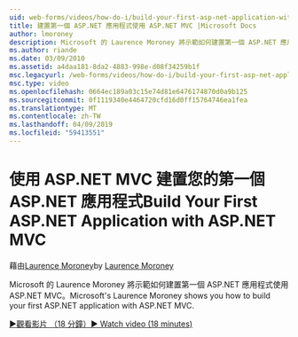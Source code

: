 ```yaml
---
uid: web-forms/videos/how-do-i/build-your-first-asp-net-application-with-asp-net-mvc
title: 建置第一個 ASP.NET 應用程式使用 ASP.NET MVC |Microsoft Docs
author: lmoroney
description: Microsoft 的 Laurence Moroney 將示範如何建置第一個 ASP.NET 應用程式使用 ASP.NET MVC。
ms.author: riande
ms.date: 03/09/2010
ms.assetid: a4daa181-8da2-4883-998e-d08f34259b1f
msc.legacyurl: /web-forms/videos/how-do-i/build-your-first-asp-net-application-with-asp-net-mvc
msc.type: video
ms.openlocfilehash: 0664ec189a03c15e74d81e6476174870d0a9b125
ms.sourcegitcommit: 0f1119340e4464720cfd16d0ff15764746ea1fea
ms.translationtype: MT
ms.contentlocale: zh-TW
ms.lasthandoff: 04/09/2019
ms.locfileid: "59413551"
---
```

# <a name="build-your-first-aspnet-application-with-aspnet-mvc"></a><span data-ttu-id="aff74-103">使用 ASP.NET MVC 建置您的第一個 ASP.NET 應用程式</span><span class="sxs-lookup"><span data-stu-id="aff74-103">Build Your First ASP.NET Application with ASP.NET MVC</span></span>

<span data-ttu-id="aff74-104">藉由[Laurence Moroney](https://github.com/lmoroney)</span><span class="sxs-lookup"><span data-stu-id="aff74-104">by [Laurence Moroney](https://github.com/lmoroney)</span></span>

<span data-ttu-id="aff74-105">Microsoft 的 Laurence Moroney 將示範如何建置第一個 ASP.NET 應用程式使用 ASP.NET MVC。</span><span class="sxs-lookup"><span data-stu-id="aff74-105">Microsoft's Laurence Moroney shows you how to build your first ASP.NET application with ASP.NET MVC.</span></span>

[<span data-ttu-id="aff74-106">&#9654;觀看影片 （18 分鐘）</span><span class="sxs-lookup"><span data-stu-id="aff74-106">&#9654; Watch video (18 minutes)</span></span>](https://channel9.msdn.com/Blogs/ASP-NET-Site-Videos/build-your-first-asp-net-application-with-asp-net-mvc)
